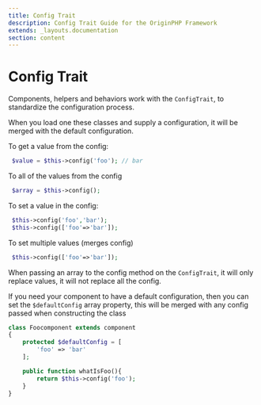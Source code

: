 ```yaml
---
title: Config Trait
description: Config Trait Guide for the OriginPHP Framework
extends: _layouts.documentation
section: content
---
```

# Config Trait

Components, helpers and behaviors work with the `ConfigTrait`, to standardize the configuration process.

When you load one these classes and supply a configuration, it will be merged with the default configuration.

To get a value from the config:

```php
 $value = $this->config('foo'); // bar
```

To all of the values from the config

```php
 $array = $this->config();
```

To set a value in the config:

```php
 $this->config('foo','bar');
 $this->config(['foo'=>'bar']);
```

To set multiple values (merges config)

```php
 $this->config(['foo'=>'bar']);
```

When passing an array to the config method on the `ConfigTrait`, it will only replace values, it will not replace all the config.

If you need your component to have a default configuration, then you can set the `$defaultConfig` array property, this will be merged with any config passed when constructing the class

```php
class Foocomponent extends component
{
    protected $defaultConfig = [
        'foo' => 'bar'
    ];

    public function whatIsFoo(){
        return $this->config('foo');
    }
}
```